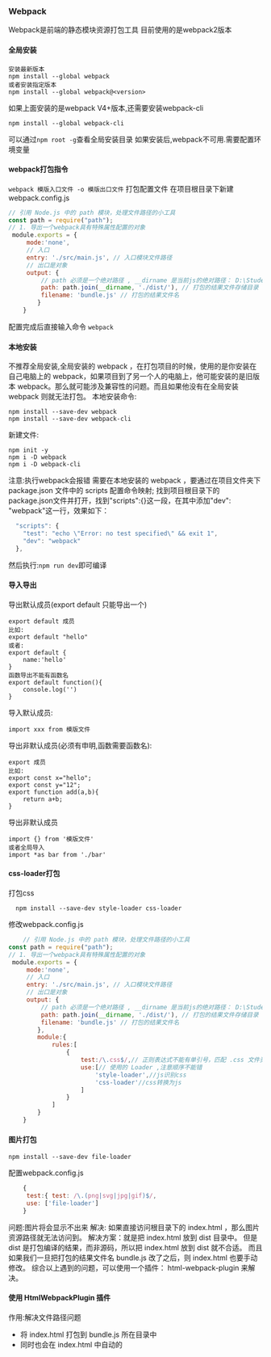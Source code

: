 ### Webpack
Webpack是前端的静态模块资源打包工具
目前使用的是webpack2版本
#### 全局安装
```shell
安装最新版本
npm install --global webpack
或者安装指定版本
npm install --global webpack@<version>
```
如果上面安装的是webpack V4+版本,还需要安装webpack-cli
```shell
npm install --global webpack-cli
```
可以通过`npm root -g`查看全局安装目录
如果安装后,webpack不可用.需要配置环境变量
#### webpack打包指令
`webpack 模版入口文件 -o 模版出口文件`
打包配置文件
在项目根目录下新建webpack.config.js
```js
// 引用 Node.js 中的 path 模块，处理文件路径的小工具 
const path = require("path"); 
// 1. 导出一个webpack具有特殊属性配置的对象
 module.exports = { 
     mode:'none',
     // 入口 
     entry: './src/main.js', // 入口模块文件路径 
     // 出口是对象 
     output: { 
         // path 必须是一个绝对路径 , __dirname 是当前js的绝对路径： D:\StudentProject\WebStudy\webpack-demo2 
         path: path.join(__dirname, './dist/'), // 打包的结果文件存储目录 
         filename: 'bundle.js' // 打包的结果文件名 
        } 
    }
```
配置完成后直接输入命令
`webpack`
#### 本地安装
不推荐全局安装,全局安装的 webpack ，在打包项目的时候，使用的是你安装在自己电脑上的
webpack，如果项目到了另一个人的电脑上，他可能安装的是旧版本 webpack。那么就可能涉及兼容性的问题。而且如果他没有在全局安装 webpack 则就无法打包。
本地安装命令:
```shell
npm install --save-dev webpack
npm install --save-dev webpack-cli
```
新建文件:
```shell
npm init -y
npm i -D webpack
npm i -D webpack-cli
```
注意:执行webpack会报错
需要在本地安装的 webpack ，要通过在项目文件夹下 package.json 文件中的 scripts 配置命令映射;
找到项目根目录下的package.json文件并打开，找到"scripts":{}这一段，在其中添加"dev": "webpack"这一行，效果如下：
```js
  "scripts": {
    "test": "echo \"Error: no test specified\" && exit 1",
    "dev": "webpack"
  },
```
然后执行:`npm run dev`即可编译
#### 导入导出
导出默认成员(export default 只能导出一个)
```shell
export default 成员
比如:
export default "hello"
或者:
export default {
	name:'hello'
}
函数导出不能有函数名
export default function(){
	console.log('')
}
```
导入默认成员:
```shell
import xxx from 模版文件
```
导出非默认成员(必须有申明,函数需要函数名):
```shell
export 成员
比如:
export const x="hello";
export const y="12";
export function add(a,b){
	return a+b;
}
```
导出非默认成员
```shell
import {} from '模版文件'
或者全局导入
import *as bar from './bar'
```

#### css-loader打包
打包css
```shell
  npm install --save-dev style-loader css-loader
```
修改webpack.config.js
```js
	// 引用 Node.js 中的 path 模块，处理文件路径的小工具 
const path = require("path"); 
// 1. 导出一个webpack具有特殊属性配置的对象
 module.exports = { 
     mode:'none',
     // 入口 
     entry: './src/main.js', // 入口模块文件路径 
     // 出口是对象 
     output: { 
         // path 必须是一个绝对路径 , __dirname 是当前js的绝对路径： D:\StudentProject\WebStudy\webpack-demo2 
         path: path.join(__dirname, './dist/'), // 打包的结果文件存储目录 
         filename: 'bundle.js' // 打包的结果文件名 
        },
        module:{
            rules:[
                {
                    test:/\.css$/,// 正则表达式不能有单引号，匹配 .css 文件资源
                    use:[// 使用的 Loader ,注意顺序不能错
                        'style-loader',//js识别css
                        'css-loader'//css转换为js
                    ]
                }
            ]
        }
    }
```

#### 图片打包
```shell
npm install --save-dev file-loader
```
配置webpack.config.js
```js
	{
	 test:{ test: /\.(png|svg|jpg|gif)$/, 
	 use: ['file-loader']
	}
```

问题:图片将会显示不出来
解决:
如果直接访问根目录下的 index.html ，那么图片资源路径就无法访问到。
解决方案：就是把 index.html 放到 dist 目录中。
但是 dist 是打包编译的结果，而非源码，所以把 index.html 放到 dist 就不合适。
而且如果我们一旦把打包的结果文件名 bundle.js 改了之后，则 index.html 也要手动修改。
综合以上遇到的问题，可以使用一个插件： html-webpack-plugin 来解决。
####  使用 HtmlWebpackPlugin 插件
作用:解决文件路径问题
+ 将 index.html 打包到 bundle.js 所在目录中
+ 同时也会在 index.html 中自动的 <script> 引入 bundle.js
安装:
```shel
	npm install --save-dev html-webpack-plugin
```
修改webpack.config.js
```js
// 引用 Node.js 中的 path 模块，处理文件路径的小工具 
const path = require("path"); 
// 引入插件 
const HtmlWebpackPlugin = require('html-webpack-plugin');
// 1. 导出一个webpack具有特殊属性配置的对象
 module.exports = { 
     mode:'none',
     // 入口 
     entry: './src/main.js', // 入口模块文件路径 
     // 出口是对象 
     output: { 
         // path 必须是一个绝对路径 , __dirname 是当前js的绝对路径： D:\StudentProject\WebStudy\webpack-demo2 
         path: path.join(__dirname, './dist/'), // 打包的结果文件存储目录 
         filename: 'bundle.js' // 打包的结果文件名 
        },
        // 配置插件
        plugins: [ new HtmlWebpackPlugin({ 
            // 此插件作用是将 index.html 打包到 bundle.js 所在目录中, 
            // 同时也会在 index.html 中自动的 <script> 引入 bundle.js 
            // 注意：其中的文件名 bundle 取决于上面output.filename中指定的名称
             template: './index.html' 
            }) 
        ],
        module:{
            rules:[
                {
                    test:/\.css$/,// 正则表达式，匹配 .css 文件资源
                    use:[// 使用的 Loader ,注意顺序不能错
                        'style-loader',//js识别css
                        'css-loader'//css转换为js
                    ]
                }
            ]
        }
    }
```
修改index.html
```html
<html lang="en"> 
    <head>
        <meta charset="UTF-8"> 
        <title>Document</title> 
    </head>
    <body>
        <!-- 使用了HtmlWebpackPlugin 插件会自动引入bundle.js中 --> <!-- <script src="./dist/bundle.js"></script> --> 
        <div id="app"></div> 
    </body>
```

重新打包:

`npm run build`

运行后，你会发现 dist 目录下多有一个 index.html , 并且文件中自动引入了 bundle.js 

#### 实时重新加载
问题：
每一次手动打包很麻烦，打包后还需要手动刷新浏览器。
解决：
采用 webpack 提供的工具： webpack-dev-server ，它允许在运行时更新所有类型的模块后，而无需手动打
包和刷新页面，会自动打包和刷新页面。可以很大程度提高开发效率。
安装:
```shell
npm install --save-dev webpack-dev-server
```
修改webpack.config.js
```js
	// 引用 Node.js 中的 path 模块，处理文件路径的小工具 
const path = require("path"); 
// 引入插件 
const HtmlWebpackPlugin = require('html-webpack-plugin');
// 1. 导出一个webpack具有特殊属性配置的对象
 module.exports = { 
     mode:'none',
     // 入口 
     entry: './src/main.js', // 入口模块文件路径 
     // 出口是对象 
     output: { 
         // path 必须是一个绝对路径 , __dirname 是当前js的绝对路径： D:\StudentProject\WebStudy\webpack-demo2 
         path: path.join(__dirname, './dist/'), // 打包的结果文件存储目录 
         filename: 'bundle.js' // 打包的结果文件名 
        },
        // 实时重新加载 
        devServer: { 
            contentBase: './dist' 
        },
        // 配置插件
        plugins: [ new HtmlWebpackPlugin({ 
            // 此插件作用是将 index.html 打包到 bundle.js 所在目录中, 
            // 同时也会在 index.html 中自动的 <script> 引入 bundle.js 
            // 注意：其中的文件名 bundle 取决于上面output.filename中指定的名称
             template: './index.html' 
            }) 
        ],
        module:{
            rules:[
                {
                    test:/\.css$/,// 正则表达式，匹配 .css 文件资源
                    use:[// 使用的 Loader ,注意顺序不能错
                        'style-loader',//js识别css
                        'css-loader'//css转换为js
                    ]
                }
            ]
        }
    }
```
修改package.json中的script
```shell
	"scripts": {
    "show": "webpack -v", 
    "build": "webpack",
    "watch-build": "webpack --watch", 
    "dev": "webpack-dev-server --open"
    },
```
打包:`npm run dev`
#### Babel 浏览器兼容性
安装:
```shell
npm install -D babel-loader @babel/core @babel/preset-env
```
配置:
```js
	module: { 
	rules: [ 
	{ 
		test: /\.m?js$/,
        exclude: /(node_modules|bower_components)/, // 排除的目录 
        use: { 
        loader: 'babel-loader', 
        options: { 
           presets: ['@babel/preset-env'] // 内置好的转译工具 
          }
        }
       } 
     ] 
   }
```